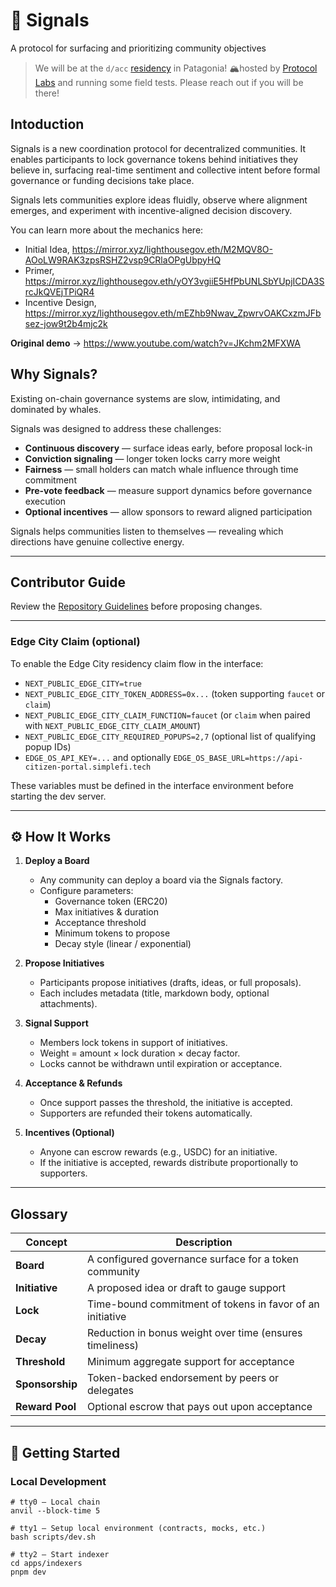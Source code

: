 # 📡 Signals

A protocol for surfacing and prioritizing community objectives

> We will be at the `d/acc` [residency](https://x.com/LighthouseGov/status/1973754291744886846) in Patagonia! 🏔️hosted by [Protocol Labs](https://github.com/protocol) and running some field tests. Please reach out if you will be there!

## Intoduction

Signals is a new coordination protocol for decentralized communities.
It enables participants to lock governance tokens behind initiatives they believe in, surfacing real-time sentiment and collective intent before formal governance or funding decisions take place.

Signals lets communities explore ideas fluidly, observe where alignment emerges, and experiment with incentive-aligned decision discovery.

You can learn more about the mechanics here:

- Initial Idea, <https://mirror.xyz/lighthousegov.eth/M2MQV8O-AOoLW9RAK3zpsRSHZ2vsp9CRlaOPgUbpyHQ>
- Primer, <https://mirror.xyz/lighthousegov.eth/yOY3vgiiE5HfPbUNLSbYUpjICDA3SrcJkQVEjTPiQR4>
- Incentive Design, <https://mirror.xyz/lighthousegov.eth/mEZhb9Nwav_ZpwrvOAKCxzmJFbsez-jow9t2b4mjc2k>

**Original demo** → <https://www.youtube.com/watch?v=JKchm2MFXWA>

## Why Signals?

Existing on-chain governance systems are slow, intimidating, and dominated by whales.

Signals was designed to address these challenges:

- **Continuous discovery** — surface ideas early, before proposal lock-in
- **Conviction signaling** — longer token locks carry more weight
- **Fairness** — small holders can match whale influence through time commitment
- **Pre-vote feedback** — measure support dynamics before governance execution
- **Optional incentives** — allow sponsors to reward aligned participation

Signals helps communities listen to themselves — revealing which directions have genuine collective energy.

---

## Contributor Guide

Review the [Repository Guidelines](AGENTS.md) before proposing changes.

---

### Edge City Claim (optional)

To enable the Edge City residency claim flow in the interface:

- `NEXT_PUBLIC_EDGE_CITY=true`
- `NEXT_PUBLIC_EDGE_CITY_TOKEN_ADDRESS=0x...` (token supporting `faucet` or `claim`)
- `NEXT_PUBLIC_EDGE_CITY_CLAIM_FUNCTION=faucet` (or `claim` when paired with `NEXT_PUBLIC_EDGE_CITY_CLAIM_AMOUNT`)
- `NEXT_PUBLIC_EDGE_CITY_REQUIRED_POPUPS=2,7` (optional list of qualifying popup IDs)
- `EDGE_OS_API_KEY=...` and optionally `EDGE_OS_BASE_URL=https://api-citizen-portal.simplefi.tech`

These variables must be defined in the interface environment before starting the dev server.

---

## ⚙️ How It Works

1. **Deploy a Board**
   - Any community can deploy a board via the Signals factory.
   - Configure parameters:
     - Governance token (ERC20)
     - Max initiatives & duration
     - Acceptance threshold
     - Minimum tokens to propose
     - Decay style (linear / exponential)

2. **Propose Initiatives**
   - Participants propose initiatives (drafts, ideas, or full proposals).
   - Each includes metadata (title, markdown body, optional attachments).

3. **Signal Support**
   - Members lock tokens in support of initiatives.
   - Weight = amount × lock duration × decay factor.
   - Locks cannot be withdrawn until expiration or acceptance.

4. **Acceptance & Refunds**
   - Once support passes the threshold, the initiative is accepted.
   - Supporters are refunded their tokens automatically.

5. **Incentives (Optional)**
   - Anyone can escrow rewards (e.g., USDC) for an initiative.
   - If the initiative is accepted, rewards distribute proportionally to supporters.

---

## Glossary

<!-- TODO move to docs -->

| Concept | Description |
|---------|-------------|
| **Board** | A configured governance surface for a token community |
| **Initiative** | A proposed idea or draft to gauge support |
| **Lock** | Time-bound commitment of tokens in favor of an initiative |
| **Decay** | Reduction in bonus weight over time (ensures timeliness) |
| **Threshold** | Minimum aggregate support for acceptance |
| **Sponsorship** | Token-backed endorsement by peers or delegates |
| **Reward Pool** | Optional escrow that pays out upon acceptance |

---

## 🚀 Getting Started

### Local Development

```shell
# tty0 – Local chain
anvil --block-time 5

# tty1 – Setup local environment (contracts, mocks, etc.)
bash scripts/dev.sh

# tty2 – Start indexer
cd apps/indexers
pnpm dev
```
